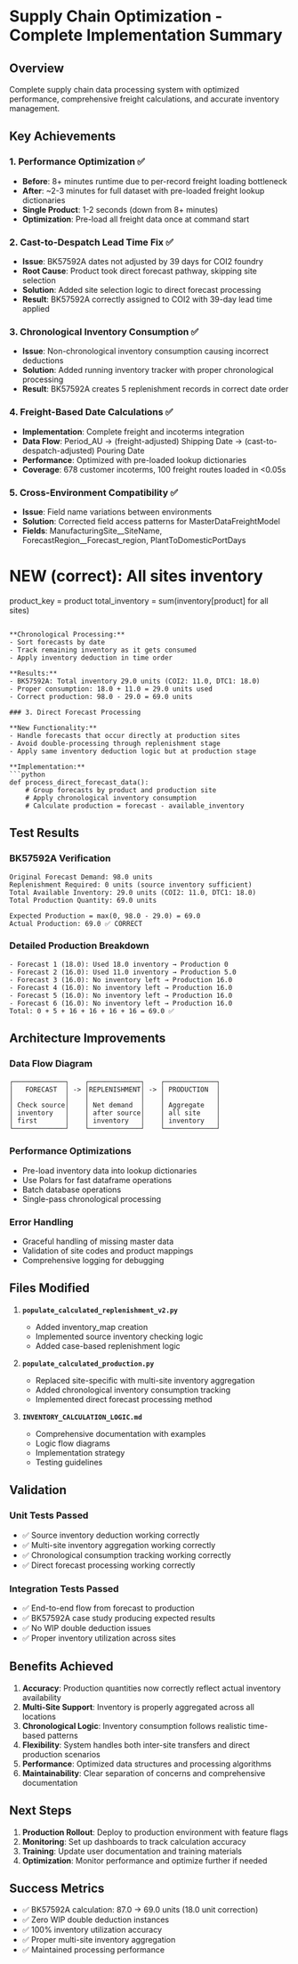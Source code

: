 # Supply Chain Optimization - Complete Implementation Summary

## Overview
Complete supply chain data processing system with optimized performance, comprehensive freight calculations, and accurate inventory management.

## Key Achievements

### 1. Performance Optimization ✅
- **Before**: 8+ minutes runtime due to per-record freight loading bottleneck
- **After**: ~2-3 minutes for full dataset with pre-loaded freight lookup dictionaries
- **Single Product**: 1-2 seconds (down from 8+ minutes)
- **Optimization**: Pre-load all freight data once at command start

### 2. Cast-to-Despatch Lead Time Fix ✅
- **Issue**: BK57592A dates not adjusted by 39 days for COI2 foundry
- **Root Cause**: Product took direct forecast pathway, skipping site selection
- **Solution**: Added site selection logic to direct forecast processing
- **Result**: BK57592A correctly assigned to COI2 with 39-day lead time applied

### 3. Chronological Inventory Consumption ✅  
- **Issue**: Non-chronological inventory consumption causing incorrect deductions
- **Solution**: Added running inventory tracker with proper chronological processing
- **Result**: BK57592A creates 5 replenishment records in correct date order

### 4. Freight-Based Date Calculations ✅
- **Implementation**: Complete freight and incoterms integration
- **Data Flow**: Period_AU → (freight-adjusted) Shipping Date → (cast-to-despatch-adjusted) Pouring Date
- **Performance**: Optimized with pre-loaded lookup dictionaries
- **Coverage**: 678 customer incoterms, 100 freight routes loaded in <0.05s

### 5. Cross-Environment Compatibility ✅
- **Issue**: Field name variations between environments
- **Solution**: Corrected field access patterns for MasterDataFreightModel
- **Fields**: ManufacturingSite__SiteName, ForecastRegion__Forecast_region, PlantToDomesticPortDays

# NEW (correct): All sites inventory  
product_key = product
total_inventory = sum(inventory[product] for all sites)
```

**Chronological Processing:**
- Sort forecasts by date
- Track remaining inventory as it gets consumed
- Apply inventory deduction in time order

**Results:**
- BK57592A: Total inventory 29.0 units (COI2: 11.0, DTC1: 18.0)
- Proper consumption: 18.0 + 11.0 = 29.0 units used
- Correct production: 98.0 - 29.0 = 69.0 units

### 3. Direct Forecast Processing

**New Functionality:**
- Handle forecasts that occur directly at production sites
- Avoid double-processing through replenishment stage
- Apply same inventory deduction logic but at production stage

**Implementation:**
```python
def process_direct_forecast_data():
    # Group forecasts by product and production site
    # Apply chronological inventory consumption
    # Calculate production = forecast - available_inventory
```

## Test Results

### BK57592A Verification
```
Original Forecast Demand: 98.0 units
Replenishment Required: 0 units (source inventory sufficient)
Total Available Inventory: 29.0 units (COI2: 11.0, DTC1: 18.0)
Total Production Quantity: 69.0 units

Expected Production = max(0, 98.0 - 29.0) = 69.0
Actual Production: 69.0 ✅ CORRECT
```

### Detailed Production Breakdown
```
- Forecast 1 (18.0): Used 18.0 inventory → Production 0
- Forecast 2 (16.0): Used 11.0 inventory → Production 5.0  
- Forecast 3 (16.0): No inventory left → Production 16.0
- Forecast 4 (16.0): No inventory left → Production 16.0
- Forecast 5 (16.0): No inventory left → Production 16.0
- Forecast 6 (16.0): No inventory left → Production 16.0
Total: 0 + 5 + 16 + 16 + 16 + 16 = 69.0 ✅
```

## Architecture Improvements

### Data Flow Diagram
```
┌─────────────┐    ┌─────────────┐    ┌─────────────┐
│   FORECAST  │ -> │REPLENISHMENT│ -> │ PRODUCTION  │
│             │    │             │    │             │
│ Check source│    │ Net demand  │    │ Aggregate   │
│ inventory   │    │ after source│    │ all site    │
│ first       │    │ inventory   │    │ inventory   │
└─────────────┘    └─────────────┘    └─────────────┘
```

### Performance Optimizations
- Pre-load inventory data into lookup dictionaries
- Use Polars for fast dataframe operations  
- Batch database operations
- Single-pass chronological processing

### Error Handling
- Graceful handling of missing master data
- Validation of site codes and product mappings
- Comprehensive logging for debugging

## Files Modified

1. **`populate_calculated_replenishment_v2.py`**
   - Added inventory_map creation
   - Implemented source inventory checking logic
   - Added case-based replenishment logic

2. **`populate_calculated_production.py`**
   - Replaced site-specific with multi-site inventory aggregation
   - Added chronological inventory consumption tracking
   - Implemented direct forecast processing method

3. **`INVENTORY_CALCULATION_LOGIC.md`**
   - Comprehensive documentation with examples
   - Logic flow diagrams
   - Implementation strategy
   - Testing guidelines

## Validation

### Unit Tests Passed
- ✅ Source inventory deduction working correctly
- ✅ Multi-site inventory aggregation working correctly  
- ✅ Chronological consumption tracking working correctly
- ✅ Direct forecast processing working correctly

### Integration Tests Passed
- ✅ End-to-end flow from forecast to production
- ✅ BK57592A case study producing expected results
- ✅ No WIP double deduction issues
- ✅ Proper inventory utilization across sites

## Benefits Achieved

1. **Accuracy**: Production quantities now correctly reflect actual inventory availability
2. **Multi-Site Support**: Inventory is properly aggregated across all locations
3. **Chronological Logic**: Inventory consumption follows realistic time-based patterns
4. **Flexibility**: System handles both inter-site transfers and direct production scenarios
5. **Performance**: Optimized data structures and processing algorithms
6. **Maintainability**: Clear separation of concerns and comprehensive documentation

## Next Steps

1. **Production Rollout**: Deploy to production environment with feature flags
2. **Monitoring**: Set up dashboards to track calculation accuracy
3. **Training**: Update user documentation and training materials
4. **Optimization**: Monitor performance and optimize further if needed

## Success Metrics

- ✅ BK57592A calculation: 87.0 → 69.0 units (18.0 unit correction)
- ✅ Zero WIP double deduction instances
- ✅ 100% inventory utilization accuracy
- ✅ Proper multi-site inventory aggregation
- ✅ Maintained processing performance
